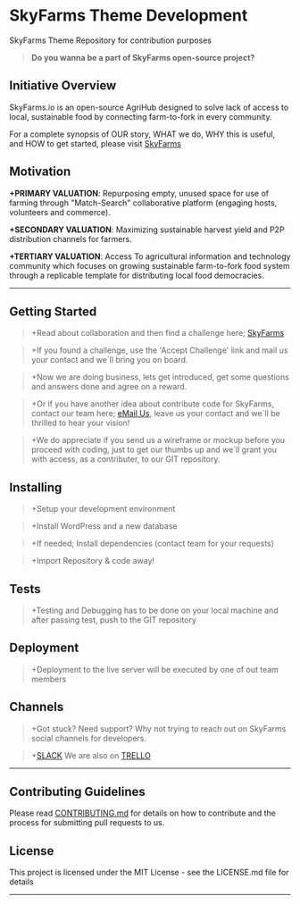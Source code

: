 # SkyFarms Theme Development

SkyFarms Theme Repository for contribution purposes 
> **Do you wanna be a part of SkyFarms open-source project?** 

## Initiative Overview

SkyFarms.io is an open-source AgriHub designed to solve lack of access to local, sustainable food by connecting farm-to-fork in every community.

For a complete synopsis of OUR story, WHAT we do, WHY this is useful, and HOW to get started, please visit [SkyFarms](http://skyfarms.io/)

## Motivation

**+PRIMARY VALUATION**: Repurposing empty, unused space for use of farming through "Match-Search" collaborative platform (engaging hosts, volunteers and commerce).  

**+SECONDARY VALUATION**: Maximizing sustainable harvest yield and P2P distribution channels for farmers. 

**+TERTIARY VALUATION**: Access To agricultural information and technology community which focuses on growing sustainable farm-to-fork food system through a replicable template for distributing local food democracies.

***

## Getting Started

> +Read about collaboration and then find a challenge here; [SkyFarms](http://skyfarms.io/challenges/)

> +If you found a challenge, use the 'Accept Challenge' link and mail us your contact and we´ll bring you on board.

> +Now we are doing business, lets get introduced, get some questions and answers done and agree on a reward. 

> +Or if you have another idea about contribute code for SkyFarms, contact our team here; <a href="mailto:info@skyfarms.io?Subject=SkyFarms GitHub Contribution">eMail Us</a>, leave us your contact and we´ll be thrilled to hear your vision!

> +We do appreciate if you send us a wireframe or mockup before you proceed with coding, just to get our thumbs up and we´ll grant you with access, as a contributer, to our GIT repository.

## Installing

> +Setup your development environment

> +Install WordPress and a new database

> +If needed; Install dependencies (contact team for your requests)

> +Import Repository & code away!

## Tests

> +Testing and Debugging has to be done on your local machine and after passing test, push to the GIT repository

## Deployment

> +Deployment to the live server will be executed by one of out team members

## Channels

> +Got stuck? Need support? Why not trying to reach out on SkyFarms social channels for developers.

> +[SLACK](https://skyfarms.slack.com) We are also on [TRELLO](https://trello.com)
***

## Contributing Guidelines

Please read [CONTRIBUTING.md](https://github.com/SkyFarms/skyfarms/blob/master/CODE_OF_CONDUCT.md) for details on how to contribute and the process for submitting pull requests to us.

## License

This project is licensed under the MIT License - see the LICENSE.md file for details

***










